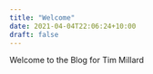 ```yaml
---
title: "Welcome"
date: 2021-04-04T22:06:24+10:00
draft: false
---
```


Welcome to the Blog for Tim Millard
